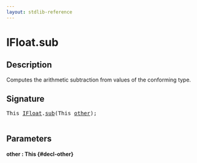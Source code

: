```yaml
---
layout: stdlib-reference
---
```


# IFloat\.sub

## Description

Computes the arithmetic subtraction from values of the conforming type.




## Signature 

<pre>
<span class="code_keyword">This</span> <a href="/stdlib-reference/interfaces/ifloat-01/index" class="code_type">IFloat</a>.<a href="/stdlib-reference/interfaces/ifloat-01/sub">sub</a>(<span class="code_keyword">This</span> <a href="/stdlib-reference/interfaces/ifloat-01/sub#decl-other" class="code_param">other</a>);

</pre>

## Parameters

#### other  : This {#decl-other}


